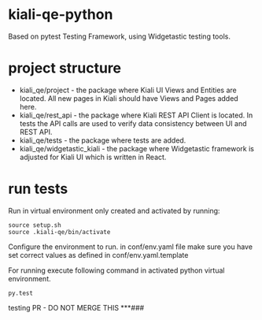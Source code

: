 # kiali-qe-python
Based on pytest Testing Framework, using Widgetastic testing tools.

# project structure

* kiali_qe/project           - the package where Kiali UI Views and Entities are located. All new pages in Kiali should have Views and Pages added here.
* kiali_qe/rest_api          - the package where Kiali REST API Client is located. In tests the API calls are used to verify data consistency between UI and REST API.
* kiali_qe/tests             - the package where tests are added.
* kiali_qe/widgetastic_kiali - the package where Widgetastic framework is adjusted for Kiali UI which is written in React.


# run tests

Run in virtual environment only created and activated by running:
```
source setup.sh
source .kiali-qe/bin/activate
```

Configure the environment to run.
in conf/env.yaml file make sure you have set correct values as defined in conf/env.yaml.template


For running execute following command in activated python virtual environment.
```
py.test
```



testing PR - DO NOT MERGE THIS ***###
